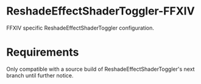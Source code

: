 # ReshadeEffectShaderToggler-FFXIV
FFXIV specific ReshadeEffectShaderToggler configuration.

# Requirements
Only compatible with a source build of ReshadeEffectShaderToggler's next branch until further notice.